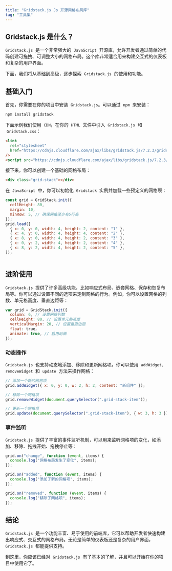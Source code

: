 ```yaml
---
title: "Gridstack.js Js 开源网格布局库"
tag: "工具集"
---
```


## Gridstack.js 是什么？

`Gridstack.js`  是一个非常强大的  `JavaScript`  开源库，允许开发者通过简单的代码创建可拖拽、可调整大小的网格布局。这个库非常适合用来构建交互式的仪表板和复杂的用户界面。

下面，我们将从基础到高级，逐步探索  `Gridstack.js`  的使用和功能。

## 基础入门

首先，你需要在你的项目中安装  `Gridstack.js`。可以通过  `npm`  来安装：

```sh
npm install gridstack
```

下面示例我们使用  `CDN`，在你的  `HTML`  文件中引入  `Gridstack.js`  和  `Gridstack.css`：

```html
<link
  rel="stylesheet"
  href="https://cdnjs.cloudflare.com/ajax/libs/gridstack.js/7.2.3/gridstack.min.css"
/>
<script src="https://cdnjs.cloudflare.com/ajax/libs/gridstack.js/7.2.3/gridstack-all.js"></script>
```

接下来，你可以创建一个基础的网格布局：

```html
<div class="grid-stack"></div>
```

在  `JavaScript`  中，你可以初始化  `Gridstack`  实例并加载一些预定义的网格项：

```js
const grid = GridStack.init({
  cellHeight: 80,
  margin: 10,
  minRow: 5, // 确保网格至少有5行高
});
grid.load([
  { x: 0, y: 0, width: 4, height: 2, content: "1" },
  { x: 4, y: 0, width: 4, height: 4, content: "2" },
  { x: 8, y: 0, width: 4, height: 2, content: "3" },
  { x: 0, y: 2, width: 4, height: 2, content: "4" },
  { x: 8, y: 2, width: 4, height: 2, content: "5" },
]);
```

<img ssrc="../imgs/76/02.gif" />

## 进阶使用

`Gridstack.js`  提供了许多高级功能，比如响应式布局、嵌套网格、保存和恢复布局等。你可以通过设置不同的选项来定制网格的行为。例如，你可以设置网格的列数、单元格高度、垂直边距等：

```js
var grid = GridStack.init({
  column: 6, // 设置网格列数
  cellHeight: 80, // 设置单元格高度
  verticalMargin: 20, // 设置垂直边距
  float: true，
  animate: true, // 启用动画
});
```

### 动态操作

`Gridstack.js`  也支持动态地添加、移除和更新网格项。你可以使用  `addWidget`、`removeWidget`  和  `update`  方法来操作网格：

```js
// 添加一个新的网格项
grid.addWidget({ x: 0, y: 0, w: 2, h: 2, content: "新组件" });

// 移除一个网格项
grid.removeWidget(document.querySelector(".grid-stack-item"));

// 更新一个网格项
grid.update(document.querySelector(".grid-stack-item"), { w: 3, h: 3 });
```

### 事件监听

`Gridstack.js`  提供了丰富的事件监听机制，可以用来监听网格项的变化，如添加、移除、拖拽开始、拖拽停止等：

```js
grid.on("change", function (event, items) {
  console.log("网格布局发生了变化", items);
});

grid.on("added", function (event, items) {
  console.log("添加了新的网格项", items);
});

grid.on("removed", function (event, items) {
  console.log("移除了网格项", items);
});
```

## 结论

`Gridstack.js`  是一个功能丰富、易于使用的前端库，它可以帮助开发者快速构建出响应式、交互式的网格布局。无论是简单的仪表板还是复杂的用户界面，`Gridstack.js`  都能提供支持。

到这里，你应该已经对  `Gridstack.js`  有了基本的了解，并且可以开始在你的项目中使用它了。
